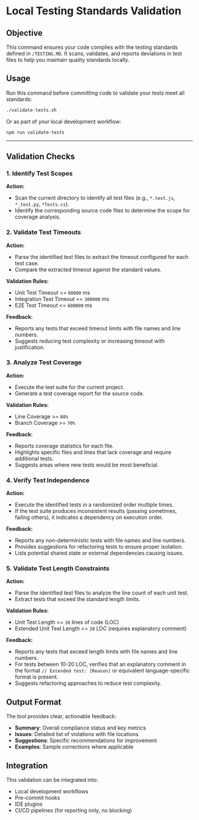 # Local Testing Standards Validation

## Objective

This command ensures your code complies with the testing standards defined in `/TESTING.MD`. It scans, validates, and reports deviations in test files to help you maintain quality standards locally.

## Usage

Run this command before committing code to validate your tests meet all standards:
```bash
./validate-tests.sh
```

Or as part of your local development workflow:
```bash
npm run validate-tests
```

---

## Validation Checks

### 1. Identify Test Scopes

**Action:**
- Scan the current directory to identify all test files (e.g., `*.test.js`, `*_test.py`, `*Tests.cs`).
- Identify the corresponding source code files to determine the scope for coverage analysis.

### 2. Validate Test Timeouts

**Action:**
- Parse the identified test files to extract the timeout configured for each test case.
- Compare the extracted timeout against the standard values.

**Validation Rules:**
- Unit Test Timeout <= `60000` ms
- Integration Test Timeout <= `300000` ms
- E2E Test Timeout <= `600000` ms

**Feedback:**
- Reports any tests that exceed timeout limits with file names and line numbers.
- Suggests reducing test complexity or increasing timeout with justification.

### 3. Analyze Test Coverage

**Action:**
- Execute the test suite for the current project.
- Generate a test coverage report for the source code.

**Validation Rules:**
- Line Coverage >= `80%`
- Branch Coverage >= `70%`

**Feedback:**
- Reports coverage statistics for each file.
- Highlights specific files and lines that lack coverage and require additional tests.
- Suggests areas where new tests would be most beneficial.

### 4. Verify Test Independence

**Action:**
- Execute the identified tests in a randomized order multiple times.
- If the test suite produces inconsistent results (passing sometimes, failing others), it indicates a dependency on execution order.

**Feedback:**
- Reports any non-deterministic tests with file names and line numbers.
- Provides suggestions for refactoring tests to ensure proper isolation.
- Lists potential shared state or external dependencies causing issues.

### 5. Validate Test Length Constraints

**Action:**
- Parse the identified test files to analyze the line count of each unit test.
- Extract tests that exceed the standard length limits.

**Validation Rules:**
- Unit Test Length <= `10` lines of code (LOC)
- Extended Unit Test Length <= `20` LOC (requires explanatory comment)

**Feedback:**
- Reports any tests that exceed length limits with file names and line numbers.
- For tests between 10-20 LOC, verifies that an explanatory comment in the format `// Extended test: [Reason]` or equivalent language-specific format is present.
- Suggests refactoring approaches to reduce test complexity.

## Output Format

The tool provides clear, actionable feedback:
- **Summary**: Overall compliance status and key metrics
- **Issues**: Detailed list of violations with file locations
- **Suggestions**: Specific recommendations for improvement
- **Examples**: Sample corrections where applicable

## Integration

This validation can be integrated into:
- Local development workflows
- Pre-commit hooks
- IDE plugins
- CI/CD pipelines (for reporting only, no blocking)